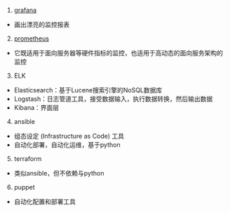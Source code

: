 1. [grafana](https://grafana.com/grafana/)
* 画出漂亮的监控报表

2. [prometheus](https://prometheus.io/)
* 它既适用于面向服务器等硬件指标的监控，也适用于高动态的面向服务架构的监控

3. ELK
* Elasticsearch：基于Lucene搜索引擎的NoSQL数据库
* Logstash：日志管道工具，接受数据输入，执行数据转换，然后输出数据
* Kibana：界面层

4. ansible
* 组态设定 (Infrastructure as Code) 工具
* 自动化部署，自动化运维，基于python

5. terraform
* 类似ansible，但不依赖与python

6. puppet
* 自动化配置和部署工具


